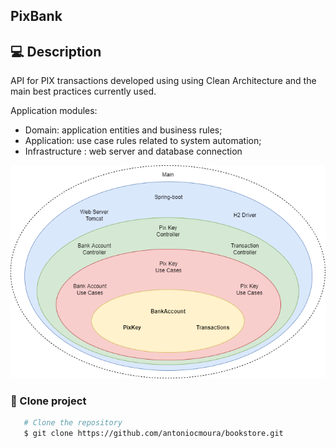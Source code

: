 ## PixBank 

## 💻 Description

API for PIX transactions developed using using Clean Architecture and the main best practices currently used.

Application modules:

- Domain: application entities and business rules;
- Application: use case rules related to system automation;
- Infrastructure :  web server and database connection

![image-20220718151350584](https://github.com/antoniocmoura/pix-bank/blob/main/pixbank.png)



### 📝 Clone project

```bash
   # Clone the repository
   $ git clone https://github.com/antoniocmoura/bookstore.git
```

### 
